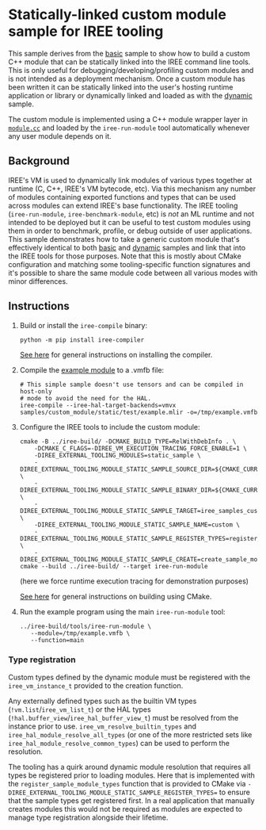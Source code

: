 # Statically-linked custom module sample for IREE tooling

This sample derives from the [basic](./samples/custom_module/basic/) sample to
show how to build a custom C++ module that can be statically linked into the
IREE command line tools. This is only useful for debugging/developing/profiling
custom modules and is not intended as a deployment mechanism. Once a custom
module has been written it can be statically linked into the user's hosting
runtime application or library or dynamically linked and loaded as with the
[dynamic](./samples/custom_module/dynamic/) sample.

The custom module is implemented using a C++ module wrapper layer in
[`module.cc`](./module.cc) and loaded by the `iree-run-module` tool
automatically whenever any user module depends on it.

## Background

IREE's VM is used to dynamically link modules of various types together at
runtime (C, C++, IREE's VM bytecode, etc). Via this mechanism any number of
modules containing exported functions and types that can be used across modules
can extend IREE's base functionality. The IREE tooling (`iree-run-module`,
`iree-benchmark-module`, etc) is _not_ an ML runtime and not intended to be
deployed but it can be useful to test custom modules using them in order to
benchmark, profile, or debug outside of user applications. This sample
demonstrates how to take a generic custom module that's effectively identical to
both [basic](./samples/custom_module/basic/) and
[dynamic](./samples/custom_module/dynamic/) samples and link that into the IREE
tools for those purposes. Note that this is mostly about CMake configuration and
matching some tooling-specific function signatures and it's possible to share
the same module code between all various modes with minor differences.

## Instructions

1. Build or install the `iree-compile` binary:

    ```
    python -m pip install iree-compiler
    ```

    [See here](https://openxla.github.io/iree/getting-started/)
    for general instructions on installing the compiler.

3. Compile the [example module](./test/example.mlir) to a .vmfb file:

    ```
    # This simple sample doesn't use tensors and can be compiled in host-only
    # mode to avoid the need for the HAL.
    iree-compile --iree-hal-target-backends=vmvx samples/custom_module/static/test/example.mlir -o=/tmp/example.vmfb
    ```

3. Configure the IREE tools to include the custom module:

    ```
    cmake -B ../iree-build/ -DCMAKE_BUILD_TYPE=RelWithDebInfo . \
        -DCMAKE_C_FLAGS=-DIREE_VM_EXECUTION_TRACING_FORCE_ENABLE=1 \
        -DIREE_EXTERNAL_TOOLING_MODULES=static_sample \
        -DIREE_EXTERNAL_TOOLING_MODULE_STATIC_SAMPLE_SOURCE_DIR=${CMAKE_CURRENT_SOURCE_DIR}/samples/custom_module/static \
        -DIREE_EXTERNAL_TOOLING_MODULE_STATIC_SAMPLE_BINARY_DIR=${CMAKE_CURRENT_BINARY_DIR}/samples/custom_module/static \
        -DIREE_EXTERNAL_TOOLING_MODULE_STATIC_SAMPLE_TARGET=iree_samples_custom_module_static_module \
        -DIREE_EXTERNAL_TOOLING_MODULE_STATIC_SAMPLE_NAME=custom \
        -DIREE_EXTERNAL_TOOLING_MODULE_STATIC_SAMPLE_REGISTER_TYPES=register_sample_module_types \
        -DIREE_EXTERNAL_TOOLING_MODULE_STATIC_SAMPLE_CREATE=create_sample_module
    cmake --build ../iree-build/ --target iree-run-module
    ```
    (here we force runtime execution tracing for demonstration purposes)

    [See here](https://openxla.github.io/iree/building-from-source/getting-started/)
    for general instructions on building using CMake.

4. Run the example program using the main `iree-run-module` tool:

   ```
   ../iree-build/tools/iree-run-module \
      --module=/tmp/example.vmfb \
      --function=main
   ```

### Type registration

Custom types defined by the dynamic module must be registered with the
`iree_vm_instance_t` provided to the creation function.

Any externally defined types such as the builtin VM types
(`!vm.list`/`iree_vm_list_t`) or the HAL types
(`!hal.buffer_view`/`iree_hal_buffer_view_t`) must be resolved from the instance
prior to use. `iree_vm_resolve_builtin_types` and
`iree_hal_module_resolve_all_types` (or one of the more restricted sets like
`iree_hal_module_resolve_common_types`) can be used to perform the resolution.

The tooling has a quirk around dynamic module resolution that requires all types
be registered prior to loading modules. Here that is implemented with the
`register_sample_module_types` function that is provided to CMake via
`-DIREE_EXTERNAL_TOOLING_MODULE_STATIC_SAMPLE_REGISTER_TYPES=` to ensure that
the sample types get registered first. In a real application that manually
creates modules this would not be required as modules are expected to manage
type registration alongside their lifetime.
